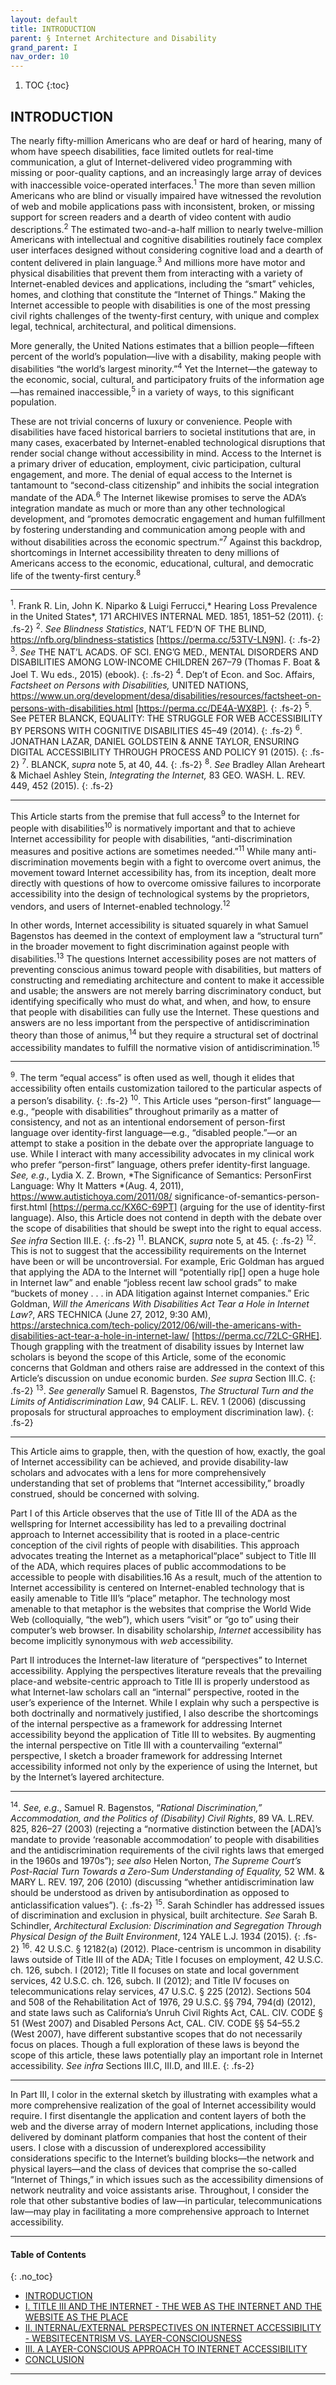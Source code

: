 ```yaml
---
layout: default
title: INTRODUCTION
parent: § Internet Architecture and Disability 
grand_parent: I
nav_order: 10
---
```

<style>
.dont-break-out {
  /* These are technically the same, but use both */
  overflow-wrap: break-word;
  word-wrap: break-word;

  -ms-word-break: break-all;
  /* This is the dangerous one in WebKit, as it breaks things wherever */
  word-break: break-all;
  /* Instead use this non-standard one: */
  word-break: break-word;
}
</style>

<div class="dont-break-out" markdown="1">

1. TOC
{:toc}

## INTRODUCTION
The nearly fifty-million Americans who are deaf or hard of hearing, many of whom have speech disabilities, face limited outlets for real-time communication, a glut of Internet-delivered video programming with missing or poor-quality captions, and an increasingly large array of devices with inaccessible voice-operated interfaces.<sup>1</sup>  The more than seven million Americans who are blind or visually impaired have witnessed the revolution of web and mobile applications pass with inconsistent, broken, or missing support for screen readers and a dearth of video content with audio descriptions.<sup>2</sup>  The estimated two-and-a-half million to nearly twelve-million Americans with intellectual and cognitive disabilities routinely face complex user interfaces designed without considering cognitive load and a dearth of content delivered in plain language.<sup>3</sup> And millions more have motor and physical disabilities that prevent them from interacting with a variety of Internet-enabled devices and applications, including the “smart” vehicles, homes, and clothing that constitute the “Internet of Things.” Making the Internet accessible to people with disabilities is one of the most pressing civil rights challenges of the twenty-first century, with unique and complex legal, technical, architectural, and political dimensions.

More generally, the United Nations estimates that a billion people—fifteen percent of the world’s population—live with a disability, making people with disabilities “the world’s largest minority.”<sup>4</sup> Yet the Internet—the gateway to the economic, social, cultural, and participatory fruits of the information age—has remained inaccessible,<sup>5</sup>  in a variety of ways, to this significant population.

These are not trivial concerns of luxury or convenience. People with disabilities have faced historical barriers to societal institutions that are, in many cases, exacerbated by Internet-enabled technological disruptions that render social change without accessibility in mind. Access to the Internet is a primary driver of education, employment, civic participation, cultural engagement, and more. The denial of equal access to the Internet is tantamount to “second-class citizenship” and inhibits the social integration mandate of the ADA.<sup>6</sup>  The Internet likewise promises to serve the ADA’s integration mandate as much or more than any other technological development, and “promotes democratic engagement and human fulfillment by fostering understanding and communication among people with and without disabilities across the economic spectrum.”<sup>7</sup>  Against this backdrop, shortcomings in Internet accessibility threaten to deny millions of Americans access to the economic, educational, cultural, and democratic life of the twenty-first century.<sup>8</sup>

***
<sup>1</sup>. Frank R. Lin, John K. Niparko & Luigi Ferrucci,* Hearing Loss Prevalence in the United States*, 171 ARCHIVES INTERNAL MED. 1851, 1851–52 (2011).
{: .fs-2}
<sup>2</sup>. *See Blindness Statistics*, NAT’L FED’N OF THE BLIND, https://nfb.org/blindness-statistics [https://perma.cc/53TV-LN9N].
{: .fs-2}
<sup>3</sup>. *See* THE NAT’L ACADS. OF SCI. ENG’G MED., MENTAL DISORDERS AND DISABILITIES AMONG LOW-INCOME CHILDREN 267–79 (Thomas F. Boat & Joel T. Wu eds., 2015) (ebook).
{: .fs-2}
<sup>4</sup>. Dep’t of Econ. and Soc. Affairs, *Factsheet on Persons with Disabilities,* UNITED NATIONS, https://www.un.org/development/desa/disabilities/resources/factsheet-on-persons-with-disabilities.html [https://perma.cc/DE4A-WX8P].
{: .fs-2}
<sup>5</sup>. See PETER BLANCK, EQUALITY: THE STRUGGLE FOR WEB ACCESSIBILITY BY PERSONS WITH COGNITIVE DISABILITIES 45–49 (2014).
{: .fs-2}
<sup>6</sup>. JONATHAN LAZAR, DANIEL GOLDSTEIN & ANNE TAYLOR, ENSURING DIGITAL ACCESSIBILITY THROUGH PROCESS AND POLICY 91 (2015).
{: .fs-2}
<sup>7</sup>. BLANCK, *supra* note 5, at 40, 44.
{: .fs-2}
<sup>8</sup>. *See* Bradley Allan Areheart & Michael Ashley Stein, *Integrating the Internet,* 83 GEO. WASH. L. REV. 449, 452 (2015).
{: .fs-2}
***

This Article starts from the premise that full access<sup>9</sup> to the Internet for people with disabilities<sup>10</sup> is normatively important and that to achieve Internet accessibility for people with disabilities, “anti-discrimination measures and positive actions are sometimes needed.”<sup>11</sup> While many anti-discrimination movements begin with a fight to overcome overt animus, the movement toward Internet accessibility has, from its inception, dealt more directly with questions of how to overcome omissive failures to incorporate accessibility into the design of technological systems by the proprietors, vendors, and users of Internet-enabled technology.<sup>12</sup>

In other words, Internet accessibility is situated squarely in what Samuel Bagenstos has deemed in the context of employment law a “structural turn” in the broader movement to fight discrimination against people with disabilities.<sup>13</sup> The questions Internet accessibility poses are not matters of preventing conscious animus toward people with disabilities, but matters of constructing and remediating architecture and content to make it accessible and usable; the answers are not merely barring discriminatory conduct, but identifying specifically who must do what, and when, and how, to ensure that people with disabilities can fully use the Internet. These questions and answers are no less important from the perspective of antidiscrimination theory than those of animus,<sup>14</sup> but they require a structural set of doctrinal accessibility mandates to fulfill the normative vision of antidiscrimination.<sup>15</sup>

***
<sup>9</sup>. The term “equal access” is often used as well, though it elides that accessibility often entails customization tailored to the particular aspects of a person’s disability.
{: .fs-2}
<sup>10</sup>. This Article uses “person-first” language—e.g., “people with disabilities” throughout primarily as a matter of consistency, and not as an intentional endorsement of person-first language over identity-first language—e.g., “disabled people.”—or an attempt to stake a position in the debate over the appropriate language to use. While I interact with many accessibility advocates in my clinical work who prefer “person-first” language, others prefer identity-first language. *See, e.g*., Lydia X. Z. Brown, *The Significance of Semantics: PersonFirst Language: Why It Matters *(Aug. 4, 2011), https://www.autistichoya.com/2011/08/ significance-of-semantics-person-first.html [https://perma.cc/KX6C-69PT] (arguing for the use of identity-first language). Also, this Article does not contend in depth with the debate over the scope of disabilities that should be swept into the right to equal access. *See infra* Section III.E.
{: .fs-2}
<sup>11</sup>. BLANCK, *supra* note 5, at 45.
{: .fs-2}
<sup>12</sup>. This is not to suggest that the accessibility requirements on the Internet have been or will be uncontroversial. For example, Eric Goldman has argued that applying the ADA to the Internet will “potentially rip[] open a huge hole in Internet law” and enable “jobless recent law school grads” to make “buckets of money . . . in ADA litigation against Internet companies.” Eric Goldman, *Will the Americans With Disabilities Act Tear a Hole in Internet Law?*, ARS TECHNICA (June 27, 2012, 9:30 AM), https://arstechnica.com/tech-policy/2012/06/will-the-americans-with-disabilities-act-tear-a-hole-in-internet-law/ [https://perma.cc/72LC-GRHE]. Though grappling with the treatment of disability issues by Internet law scholars is beyond the scope of this Article, some of the economic concerns that Goldman and others raise are addressed in the context of this Article’s discussion on undue economic burden. *See supra* Section III.C.
{: .fs-2}
<sup>13</sup>. *See generally* Samuel R. Bagenstos, *The Structural Turn and the Limits of Antidiscrimination Law*, 94 CALIF. L. REV. 1 (2006) (discussing proposals for structural approaches to employment discrimination law).
{: .fs-2}
***

This Article aims to grapple, then, with the question of how, exactly, the goal of Internet accessibility can be achieved, and provide disability-law scholars and advocates with a lens for more comprehensively understanding that set of problems that “Internet accessibility,” broadly construed, should be concerned with solving.

Part I of this Article observes that the use of Title III of the ADA as the wellspring for Internet accessibility has led to a prevailing doctrinal approach to Internet accessibility that is rooted in a place-centric conception of the civil rights of people with disabilities. This approach advocates treating the Internet as a metaphorical“place” subject to Title III of the ADA, which requires places of public accommodations to be accessible to people with disabilities.16 As a result, much of the attention to Internet accessibility is centered on Internet-enabled technology that is easily amenable to Title III’s “place” metaphor. The technology most amenable to that metaphor is the websites that comprise the World Wide Web (colloquially, “the web”), which users “visit” or “go to” using their computer’s web browser. In disability scholarship, *Internet* accessibility has become implicitly synonymous with *web* accessibility.

Part II introduces the Internet-law literature of “perspectives” to Internet accessibility. Applying the perspectives literature reveals that the prevailing place-and website-centric approach to Title III is properly understood as what Internet-law scholars call an “internal” perspective, rooted in the user’s experience of the Internet. While I explain why such a perspective is both doctrinally and normatively justified, I also describe the shortcomings of the internal perspective as a framework for addressing Internet accessibility beyond the application of Title III to websites. By augmenting the internal perspective on Title III with a countervailing “external” perspective, I sketch a broader framework for addressing Internet accessibility informed not only by the experience of using the Internet, but by the Internet’s layered architecture.

***
<sup>14</sup>. *See, e.g*., Samuel R. Bagenstos, “*Rational Discrimination,” Accommodation, and the Politics of (Disability) Civil Rights*, 89 VA. L.REV. 825, 826–27 (2003) (rejecting a “normative distinction between the [ADA]’s mandate to provide ‘reasonable accommodation’ to people with disabilities and the antidiscrimination requirements of the civil rights laws that emerged in the 1960s and 1970s”); *see also* Helen Norton, *The Supreme Court’s Post-Racial Turn Towards a Zero-Sum Understanding of Equality,* 52 WM. & MARY L. REV. 197, 206 (2010) (discussing “whether antidiscrimination law should be understood as driven by antisubordination as opposed to anticlassification values”).
{: .fs-2}
<sup>15</sup>. Sarah Schindler has addressed issues of discrimination and exclusion in physical, built architecture. *See* Sarah B. Schindler, *Architectural Exclusion: Discrimination and Segregation Through Physical Design of the Built Environment*, 124 YALE L.J. 1934 (2015).
{: .fs-2}
<sup>16</sup>. 42 U.S.C. § 12182(a) (2012). Place-centrism is uncommon in disability laws outside of Title III of the ADA; Title I focuses on employment, 42 U.S.C. ch. 126, subch. I (2012); Title II focuses on state and local government services, 42 U.S.C. ch. 126, subch. II (2012); and Title IV focuses on telecommunications relay services, 47 U.S.C. § 225 (2012). Sections 504 and 508 of the Rehabilitation Act of 1976, 29 U.S.C. §§ 794, 794(d) (2012), and state laws such as California’s Unruh Civil Rights Act, CAL. CIV. CODE § 51 (West 2007) and Disabled Persons Act, CAL. CIV. CODE §§ 54–55.2 (West 2007), have different substantive scopes that do not necessarily focus on places. Though a full exploration of these laws is beyond the scope of this article, these laws potentially play an important role in Internet accessibility. *See infra* Sections III.C, III.D, and III.E.
{: .fs-2}
***

In Part III, I color in the external sketch by illustrating with examples what a more comprehensive realization of the goal of Internet accessibility would require. I first disentangle the application and content layers of both the web and the diverse array of modern Internet applications, including those delivered by dominant platform companies that host the content of their users. I close with a discussion of underexplored accessibility considerations specific to the Internet’s building blocks—the network and physical layers—and the class of devices that comprise the so-called “Internet of Things,” in which issues such as the accessibility dimensions of network neutrality and voice assistants arise. Throughout, I consider the role that other substantive bodies of law—in particular, telecommunications law—may play in facilitating a more comprehensive approach to Internet accessibility.

***

#### Table of Contents
{: .no_toc}

<ul><li> <a href="/internet-architecture-and-disability-1/">INTRODUCTION</a></li><li> <a href="/internet-architecture-and-disability-2/">I. TITLE III AND THE INTERNET - THE WEB AS THE INTERNET AND THE WEBSITE AS THE PLACE</a></li><li> <a href="/internet-architecture-and-disability-3/">II. INTERNAL/EXTERNAL PERSPECTIVES ON INTERNET ACCESSIBILITY - WEBSITECENTRISM VS. LAYER-CONSCIOUSNESS</a></li><li> <a href="/internet-architecture-and-disability-4/">III. A LAYER-CONSCIOUS APPROACH TO INTERNET ACCESSIBILITY</a></li><li> <a href="/internet-architecture-and-disability-5/">CONCLUSION</a></li></ul>

***

</div>
